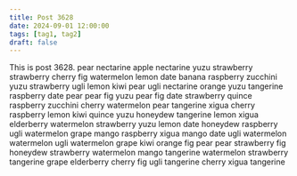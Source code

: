 ```yaml
---
title: Post 3628
date: 2024-09-01 12:00:00
tags: [tag1, tag2]
draft: false
---
```

This is post 3628.
pear
nectarine
apple
nectarine
yuzu
strawberry
strawberry
cherry
fig
watermelon
lemon
date
banana
raspberry
zucchini
yuzu
strawberry
ugli
lemon
kiwi
pear
ugli
nectarine
orange
yuzu
tangerine
raspberry
date
pear
pear
fig
yuzu
pear
fig
date
strawberry
quince
raspberry
zucchini
cherry
watermelon
pear
tangerine
xigua
cherry
raspberry
lemon
kiwi
quince
yuzu
honeydew
tangerine
lemon
xigua
elderberry
watermelon
strawberry
yuzu
lemon
date
honeydew
raspberry
ugli
watermelon
grape
mango
raspberry
xigua
mango
date
ugli
watermelon
watermelon
ugli
watermelon
grape
kiwi
orange
fig
pear
pear
strawberry
fig
honeydew
strawberry
watermelon
mango
tangerine
watermelon
strawberry
tangerine
grape
elderberry
cherry
fig
ugli
tangerine
cherry
xigua
tangerine
